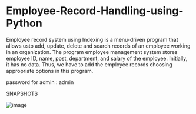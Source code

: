 # Employee-Record-Handling-using-Python
Employee record system using Indexing is a menu-driven program that allows usto add,
update, delete and search records of an employee working in an organization. The program
employee management system stores employee ID, name, post, department, and salary of the
employee. Initially, it has no data. Thus, we have to add the employee records choosing appropriate
options in this program.


password for admin : admin

SNAPSHOTS

![image](https://github.com/aftabyo/Employee-Record-Handling-using-Python/assets/86048783/8d71c0d8-4e6e-46d6-ad83-5e15cdda648b)


